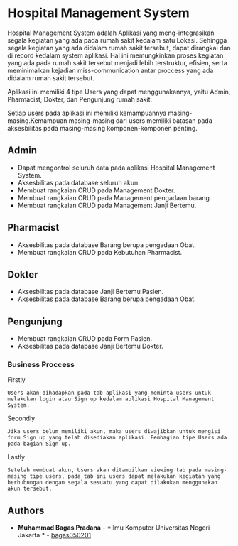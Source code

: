 # Hospital Management System

Hospital Management System adalah Aplikasi yang meng-integrasikan segala kegiatan yang ada pada rumah sakit kedalam satu Lokasi. Sehingga segala kegiatan yang ada didalam rumah sakit tersebut, dapat dirangkai dan di record kedalam system aplikasi. Hal ini memungkinkan proses kegiatan yang ada pada rumah sakit tersebut menjadi lebih terstruktur, efisien, serta meminimalkan kejadian miss-communication antar proccess yang ada didalam rumah sakit tersebut.

Aplikasi ini memiliki 4 tipe Users yang dapat menggunakannya, yaitu Admin, Pharmacist, Dokter, dan Pengunjung rumah sakit.

Setiap users pada aplikasi ini memiliki kemampuannya masing-masing.Kemampuan masing-masing dari users memiliki batasan pada aksesbilitas pada masing-masing komponen-komponen penting. 

## Admin

* Dapat mengontrol seluruh data pada aplikasi Hospital Management System.
* Aksesbilitas pada database seluruh akun.
* Membuat rangkaian CRUD pada Management Dokter.
* Membuat rangkaian CRUD pada Management pengadaan barang.
* Membuat rangkaian CRUD pada Management Janji Bertemu.

## Pharmacist

* Aksesbilitas pada database Barang berupa pengadaan Obat.
* Membuat rangkaian CRUD pada Kebutuhan Pharmacist.

## Dokter

* Aksesbilitas pada database Janji Bertemu Pasien.
* Aksesbilitas pada database Barang berupa pengadaan Obat.

## Pengunjung

* Membuat rangkaian CRUD pada Form Pasien.
* Aksesbilitas pada database Janji Bertemu Dokter.

### Business Proccess

Firstly

```
Users akan dihadapkan pada tab aplikasi yang meminta users untuk melakukan login atau Sign up kedalam aplikasi Hospital Management System.
```

Secondly

```
Jika users belum memiliki akun, maka users diwajibkan untuk mengisi form Sign up yang telah disediakan aplikasi. Pembagian tipe Users ada pada bagian Sign up.
```

Lastly

```
Setelah membuat akun, Users akan ditampilkan viewing tab pada masing-masing tipe users, pada tab ini users dapat melakukan kegiatan yang berhubungan dengan segala sesuatu yang dapat dilakukan menggunakan akun tersebut.
```


## Authors

* **Muhammad Bagas Pradana** - *Ilmu Komputer Universitas Negeri Jakarta * - [bagas050201](https://github.com/bagas050201)
